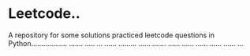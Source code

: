 # Leetcode..
A repository for some solutions practiced leetcode questions in Python.................. ....... ..... ... ...... ......... ...... ....... ...... ...... ...... ...... ...... ...
